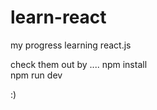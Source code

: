# learn-react
my progress learning react.js

check them out by ....
npm install<br/>
npm run dev

:)
